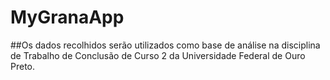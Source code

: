 # MyGranaApp
##Os dados recolhidos serão utilizados como base de análise na disciplina de Trabalho de Conclusão de Curso 2 da Universidade Federal de Ouro Preto.
